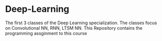 # Deep-Learning

The first 3 classes of the Deep Learning specialization. The classes focus on Convolutional NN, RNN, LTSM NN.
This Repository contains the programming assginment to this course
